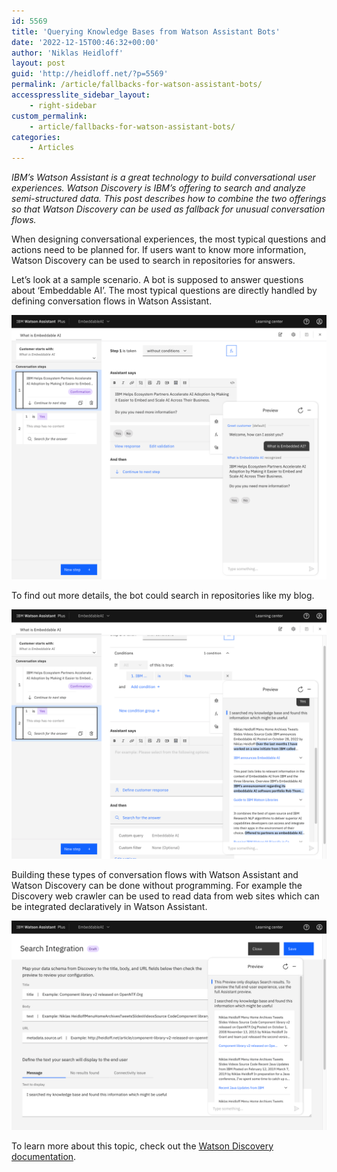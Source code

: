 ```yaml
---
id: 5569
title: 'Querying Knowledge Bases from Watson Assistant Bots'
date: '2022-12-15T00:46:32+00:00'
author: 'Niklas Heidloff'
layout: post
guid: 'http://heidloff.net/?p=5569'
permalink: /article/fallbacks-for-watson-assistant-bots/
accesspresslite_sidebar_layout:
    - right-sidebar
custom_permalink:
    - article/fallbacks-for-watson-assistant-bots/
categories:
    - Articles
---
```


*IBM’s Watson Assistant is a great technology to build conversational user experiences. Watson Discovery is IBM’s offering to search and analyze semi-structured data. This post describes how to combine the two offerings so that Watson Discovery can be used as fallback for unusual conversation flows.*

When designing conversational experiences, the most typical questions and actions need to be planned for. If users want to know more information, Watson Discovery can be used to search in repositories for answers.

Let’s look at a sample scenario. A bot is supposed to answer questions about ‘Embeddable AI’. The most typical questions are directly handled by defining conversation flows in Watson Assistant.

![image](/assets/img/2022/12/wd-02-06.png)

To find out more details, the bot could search in repositories like my blog.

![image](/assets/img/2022/12/wd-02-08.png)

Building these types of conversation flows with Watson Assistant and Watson Discovery can be done without programming. For example the Discovery web crawler can be used to read data from web sites which can be integrated declaratively in Watson Assistant.

![image](/assets/img/2022/12/wd-02-04.png)

To learn more about this topic, check out the [Watson Discovery documentation](https://cloud.ibm.com/docs/discovery-data?topic=discovery-data-tutorial-crawl-short).